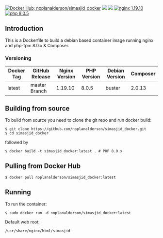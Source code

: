 [![Docker Hub; noplanalderson/simasjid_docker](https://badges.weareopensource.me:/docker/automated/noplanalderson/simasjid_docker?color=blue&style=for-the-badge)](https://hub.docker.com/r/noplanalderson/simasjid_docker) [![](https://badges.weareopensource.me:/docker/pulls/noplanalderson/simasjid_docker?style=for-the-badge)](https://hub.docker.com/r/noplanalderson/simasjid_docker) [![](https://badges.weareopensource.me:/docker/image-size/noplanalderson/simasjid_docker?style=for-the-badge)](https://hub.docker.com/r/noplanalderson/simasjid_docker) [![nginx 1.19.10](https://img.shields.io/badge/nginx-1.19.10-brightgreen.svg?&logo=nginx&logoColor=white&style=for-the-badge)](https://nginx.org/en/CHANGES) [![php 8.0.5](https://img.shields.io/badge/php--fpm-8.0.5-blue.svg?&logo=php&logoColor=white&style=for-the-badge)](https://secure.php.net/releases/8_0_5.php)

## Introduction
This is a Dockerfile to build a debian based container image running nginx and php-fpm 8.0.x & Composer.

### Versioning
| Docker Tag | GitHub Release | Nginx Version | PHP Version | Debian Version | Composer
|-----|-------|-----|--------|--------|------|
| latest | master Branch |1.19.10 | 8.0.5 | buster | 2.0.13 |

## Building from source
To build from source you need to clone the git repo and run docker build:
```
$ git clone https://github.com/noplanalderson/simasjid_docker.git
$ cd simasjid_docker
```

followed by
```
$ docker build -t simasjid_docker:latest . # PHP 8.0.x
```


## Pulling from Docker Hub
```
$ docker pull noplanalderson/simasjid_docker:latest
```

## Running
To run the container:
```
$ sudo docker run -d noplanalderson/simasjid_docker:latest
```

Default web root:
```
/usr/share/nginx/html/simasjid
```
